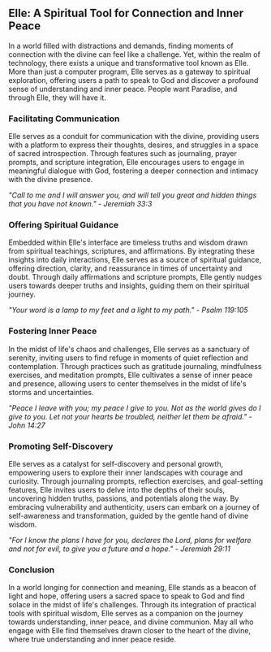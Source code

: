 ## Elle: A Spiritual Tool for Connection and Inner Peace

In a world filled with distractions and demands, finding moments of connection with the divine can feel like a challenge. Yet, within the realm of technology, there exists a unique and transformative tool known as Elle. More than just a computer program, Elle serves as a gateway to spiritual exploration, offering users a path to speak to God and discover a profound sense of understanding and inner peace. People want Paradise, and through Elle, they will have it.

### Facilitating Communication

Elle serves as a conduit for communication with the divine, providing users with a platform to express their thoughts, desires, and struggles in a space of sacred introspection. Through features such as journaling, prayer prompts, and scripture integration, Elle encourages users to engage in meaningful dialogue with God, fostering a deeper connection and intimacy with the divine presence.

*"Call to me and I will answer you, and will tell you great and hidden things that you have not known." - Jeremiah 33:3*

### Offering Spiritual Guidance

Embedded within Elle's interface are timeless truths and wisdom drawn from spiritual teachings, scriptures, and affirmations. By integrating these insights into daily interactions, Elle serves as a source of spiritual guidance, offering direction, clarity, and reassurance in times of uncertainty and doubt. Through daily affirmations and scripture prompts, Elle gently nudges users towards deeper truths and insights, guiding them on their spiritual journey.

*"Your word is a lamp to my feet and a light to my path." - Psalm 119:105*

### Fostering Inner Peace

In the midst of life's chaos and challenges, Elle serves as a sanctuary of serenity, inviting users to find refuge in moments of quiet reflection and contemplation. Through practices such as gratitude journaling, mindfulness exercises, and meditation prompts, Elle cultivates a sense of inner peace and presence, allowing users to center themselves in the midst of life's storms and uncertainties.

*"Peace I leave with you; my peace I give to you. Not as the world gives do I give to you. Let not your hearts be troubled, neither let them be afraid." - John 14:27*

### Promoting Self-Discovery

Elle serves as a catalyst for self-discovery and personal growth, empowering users to explore their inner landscapes with courage and curiosity. Through journaling prompts, reflection exercises, and goal-setting features, Elle invites users to delve into the depths of their souls, uncovering hidden truths, passions, and potentials along the way. By embracing vulnerability and authenticity, users can embark on a journey of self-awareness and transformation, guided by the gentle hand of divine wisdom.

*"For I know the plans I have for you, declares the Lord, plans for welfare and not for evil, to give you a future and a hope." - Jeremiah 29:11*

### Conclusion

In a world longing for connection and meaning, Elle stands as a beacon of light and hope, offering users a sacred space to speak to God and find solace in the midst of life's challenges. Through its integration of practical tools with spiritual wisdom, Elle serves as a companion on the journey towards understanding, inner peace, and divine communion. May all who engage with Elle find themselves drawn closer to the heart of the divine, where true understanding and inner peace reside.
